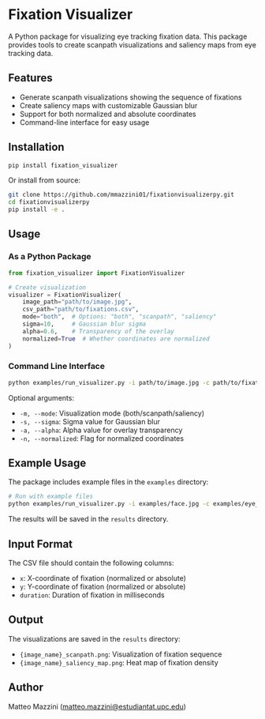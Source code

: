 # Fixation Visualizer

A Python package for visualizing eye tracking fixation data. This package provides tools to create scanpath visualizations and saliency maps from eye tracking data.

## Features

- Generate scanpath visualizations showing the sequence of fixations
- Create saliency maps with customizable Gaussian blur
- Support for both normalized and absolute coordinates
- Command-line interface for easy usage

## Installation

```bash
pip install fixation_visualizer
```

Or install from source:

```bash
git clone https://github.com/mmazzini01/fixationvisualizerpy.git
cd fixationvisualizerpy
pip install -e .
```

## Usage

### As a Python Package

```python
from fixation_visualizer import FixationVisualizer

# Create visualization
visualizer = FixationVisualizer(
    image_path="path/to/image.jpg",
    csv_path="path/to/fixations.csv",
    mode="both",  # Options: "both", "scanpath", "saliency"
    sigma=10,     # Gaussian blur sigma
    alpha=0.6,    # Transparency of the overlay
    normalized=True  # Whether coordinates are normalized
)
```

### Command Line Interface

```bash
python examples/run_visualizer.py -i path/to/image.jpg -c path/to/fixations.csv
```

Optional arguments:
- `-m, --mode`: Visualization mode (both/scanpath/saliency)
- `-s, --sigma`: Sigma value for Gaussian blur
- `-a, --alpha`: Alpha value for overlay transparency
- `-n, --normalized`: Flag for normalized coordinates

## Example Usage

The package includes example files in the `examples` directory:

```bash
# Run with example files
python examples/run_visualizer.py -i examples/face.jpg -c examples/eye_tracking_raw2_fixations.csv
```

The results will be saved in the `results` directory.

## Input Format

The CSV file should contain the following columns:
- `x`: X-coordinate of fixation (normalized or absolute)
- `y`: Y-coordinate of fixation (normalized or absolute)
- `duration`: Duration of fixation in milliseconds

## Output

The visualizations are saved in the `results` directory:
- `{image_name}_scanpath.png`: Visualization of fixation sequence
- `{image_name}_saliency_map.png`: Heat map of fixation density

## Author

Matteo Mazzini (matteo.mazzini@estudiantat.upc.edu)
